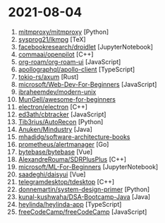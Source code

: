 # 2021-08-04

1. [mitmproxy/mitmproxy](https://github.com/mitmproxy/mitmproxy "An interactive TLS-capable intercepting HTTP proxy for penetration testers and software developers.") [Python]
2. [sysprog21/lkmpg](https://github.com/sysprog21/lkmpg "The Linux Kernel Module Programming Guide (updated for 5.x kernels)") [TeX]
3. [facebookresearch/droidlet](https://github.com/facebookresearch/droidlet "A modular embodied agent architecture and platform for building embodied agents") [JupyterNotebook]
4. [commaai/openpilot](https://github.com/commaai/openpilot "openpilot is an open source driver assistance system. openpilot performs the functions of Automated Lane Centering and Adaptive Cruise Control for over 100 supported car makes and models.") [C++]
5. [org-roam/org-roam-ui](https://github.com/org-roam/org-roam-ui "A graphical frontend for exploring your org-roam Zettelkasten") [JavaScript]
6. [apollographql/apollo-client](https://github.com/apollographql/apollo-client "🚀  A fully-featured, production ready caching GraphQL client for every UI framework and GraphQL server.") [TypeScript]
7. [tokio-rs/axum](https://github.com/tokio-rs/axum "Ergonomic and modular web framework built with Tokio, Tower, and Hyper") [Rust]
8. [microsoft/Web-Dev-For-Beginners](https://github.com/microsoft/Web-Dev-For-Beginners "24 Lessons, 12 Weeks, Get Started as a Web Developer") [JavaScript]
9. [ibraheemdev/modern-unix](https://github.com/ibraheemdev/modern-unix "A collection of modern/faster/saner alternatives to common unix commands.") 
10. [MunGell/awesome-for-beginners](https://github.com/MunGell/awesome-for-beginners "A list of awesome beginners-friendly projects.") 
11. [electron/electron](https://github.com/electron/electron "Build cross-platform desktop apps with JavaScript, HTML, and CSS") [C++]
12. [ed3ath/cbtracker](https://github.com/ed3ath/cbtracker "Please do not use this tracker to scam anyone! This is free and will be forever free. This tracking will never ask for seed phrases nor private keys. Keep safe!") [JavaScript]
13. [Tib3rius/AutoRecon](https://github.com/Tib3rius/AutoRecon "AutoRecon is a multi-threaded network reconnaissance tool which performs automated enumeration of services.") [Python]
14. [Anuken/Mindustry](https://github.com/Anuken/Mindustry "A sandbox tower defense game") [Java]
15. [mhadidg/software-architecture-books](https://github.com/mhadidg/software-architecture-books "A comprehensive list of books on Software Architecture.") 
16. [prometheus/alertmanager](https://github.com/prometheus/alertmanager "Prometheus Alertmanager") [Go]
17. [bytebase/bytebase](https://github.com/bytebase/bytebase "Web-based, zero-config, dependency-free database schema change and version control tool for teams. Public demo: https://demo.bytebase.com") [Vue]
18. [AlexandreRouma/SDRPlusPlus](https://github.com/AlexandreRouma/SDRPlusPlus "Cross-Platform SDR Software") [C++]
19. [microsoft/ML-For-Beginners](https://github.com/microsoft/ML-For-Beginners "12 weeks, 25 lessons, 50 quizzes, classic Machine Learning for all") [JupyterNotebook]
20. [saadeghi/daisyui](https://github.com/saadeghi/daisyui "⭐️ ⭐️ ⭐️ ⭐️ ⭐️  Tailwind Components") [Vue]
21. [telegramdesktop/tdesktop](https://github.com/telegramdesktop/tdesktop "Telegram Desktop messaging app") [C++]
22. [donnemartin/system-design-primer](https://github.com/donnemartin/system-design-primer "Learn how to design large-scale systems. Prep for the system design interview. Includes Anki flashcards.") [Python]
23. [kunal-kushwaha/DSA-Bootcamp-Java](https://github.com/kunal-kushwaha/DSA-Bootcamp-Java "This repository consists of the code samples, assignments, and the curriculum for the Community Classroom complete Data Structures & Algorithms Java bootcamp.") [Java]
24. [heylinda/heylinda-app](https://github.com/heylinda/heylinda-app "A free forever meditation app built with React Native.") [TypeScript]
25. [freeCodeCamp/freeCodeCamp](https://github.com/freeCodeCamp/freeCodeCamp "freeCodeCamp.org's open-source codebase and curriculum. Learn to code for free.") [JavaScript]
